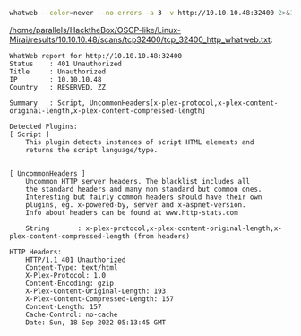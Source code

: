 ```bash
whatweb --color=never --no-errors -a 3 -v http://10.10.10.48:32400 2>&1
```

[/home/parallels/HacktheBox/OSCP-like/Linux-Mirai/results/10.10.10.48/scans/tcp32400/tcp_32400_http_whatweb.txt](file:///home/parallels/HacktheBox/OSCP-like/Linux-Mirai/results/10.10.10.48/scans/tcp32400/tcp_32400_http_whatweb.txt):

```
WhatWeb report for http://10.10.10.48:32400
Status    : 401 Unauthorized
Title     : Unauthorized
IP        : 10.10.10.48
Country   : RESERVED, ZZ

Summary   : Script, UncommonHeaders[x-plex-protocol,x-plex-content-original-length,x-plex-content-compressed-length]

Detected Plugins:
[ Script ]
	This plugin detects instances of script HTML elements and
	returns the script language/type.


[ UncommonHeaders ]
	Uncommon HTTP server headers. The blacklist includes all
	the standard headers and many non standard but common ones.
	Interesting but fairly common headers should have their own
	plugins, eg. x-powered-by, server and x-aspnet-version.
	Info about headers can be found at www.http-stats.com

	String       : x-plex-protocol,x-plex-content-original-length,x-plex-content-compressed-length (from headers)

HTTP Headers:
	HTTP/1.1 401 Unauthorized
	Content-Type: text/html
	X-Plex-Protocol: 1.0
	Content-Encoding: gzip
	X-Plex-Content-Original-Length: 193
	X-Plex-Content-Compressed-Length: 157
	Content-Length: 157
	Cache-Control: no-cache
	Date: Sun, 18 Sep 2022 05:13:45 GMT



```
